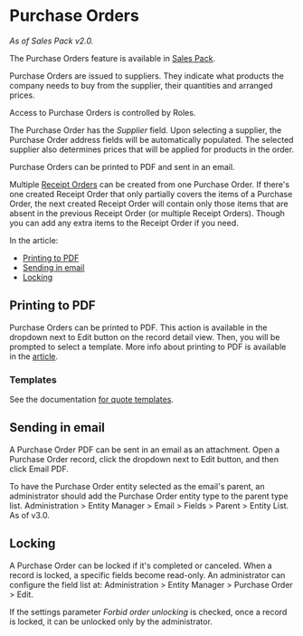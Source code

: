 # Purchase Orders

*As of Sales Pack v2.0.*

The Purchase Orders feature is available in [Sales Pack](https://www.espocrm.com/extensions/sales-pack/).

Purchase Orders are issued to suppliers. They indicate what products the company needs to buy from the supplier, their quantities and arranged prices.

Access to Purchase Orders is controlled by Roles.

The Purchase Order has the *Supplier* field. Upon selecting a supplier, the Purchase Order address fields will be automatically populated. The selected supplier also determines prices that will be applied for products in the order.

Purchase Orders can be printed to PDF and sent in an email.

Multiple [Receipt Orders](receipt-orders.md) can be created from one Purchase Order. If there's one created Receipt Order that only partially covers the items of a Purchase Order, the next created Receipt Order will contain only those items that are absent in the previous Receipt Order (or multiple Receipt Orders). Though you can add any extra items to the Receipt Order if you need.

In the article:

* [Printing to PDF](#printing-to-pdf)
* [Sending in email](#sending-in-email)
* [Locking](#locking)

## Printing to PDF

Purchase Orders can be printed to PDF. This action is available in the dropdown next to Edit button on the record detail view. Then, you will be prompted to select a template. More info about printing to PDF is available in the [article](../../user-guide/printing-to-pdf.md).

### Templates

See the documentation [for quote templates](../../user-guide/quotes.md#templates).

## Sending in email

A Purchase Order PDF can be sent in an email as an attachment. Open a Purchase Order record, click the dropdown next to Edit button, and then click Email PDF.

To have the Purchase Order entity selected as the email's parent, an administrator should add the Purchase Order entity type to the parent type list. Administration > Entity Manager > Email > Fields > Parent > Entity List. As of v3.0.

## Locking

A Purchase Order can be locked if it's completed or canceled. When a record is locked, a specific fields become read-only. An administrator can configure the field list at: Administration > Entity Manager > Purchase Order > Edit.

If the settings parameter *Forbid order unlocking* is checked, once a record is locked, it can be unlocked only by the administrator.
